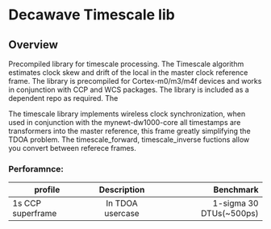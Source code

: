 <!--
#
# Licensed to the Apache Software Foundation (ASF) under one
# or more contributor license agreements.  See the NOTICE file
# distributed with this work for additional information
# regarding copyright ownership.  The ASF licenses this file
# to you under the Apache License, Version 2.0 (the
# "License"); you may not use this file except in compliance
# with the License.  You may obtain a copy of the License at
#
# http://www.apache.org/licenses/LICENSE-2.0
#
# Unless required by applicable law or agreed to in writing,
# software distributed under the License is distributed on an
# "AS IS" BASIS, WITHOUT WARRANTIES OR CONDITIONS OF ANY
#  KIND, either express or implied.  See the License for the
# specific language governing permissions and limitations
# under the License.
#
-->

# Decawave Timescale lib

## Overview

Precompiled library for timescale processing. The Timescale algorithm estimates clock skew and drift of the local in the master clock reference frame. The library is precompiled for Cortex-m0/m3/m4f devices and works in conjunction with CCP and WCS packages. The library is included as a dependent repo as required. The 

The timescale library implements wireless clock synchronization, when used in conjunction with the mynewt-dw1000-core all timestamps are transformers into the master reference, this frame greatly simplifying the TDOA problem. The timescale_forward, timescale_inverse fuctions allow you convert between referece frames.

### Perforamnce:
| profile       | Description          | Benchmark  |
| ------------- |:-------------:| -----:|
| 1s CCP superframe  | In TDOA usercase  | 1-sigma 30 DTUs(~500ps) |

